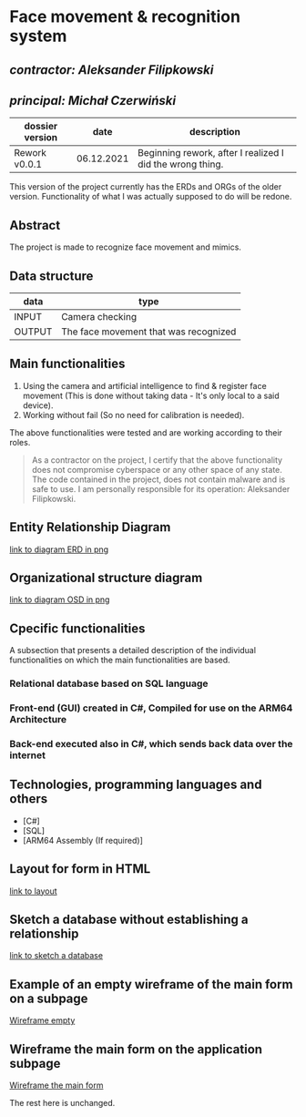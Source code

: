 # Face movement & recognition system

## _contractor: Aleksander Filipkowski_
## _principal: Michał Czerwiński_


| dossier version | date | description |
| ------ | ------ | ------ |
| Rework v0.0.1 | 06.12.2021 | Beginning rework, after I realized I did the wrong thing. |
This version of the project currently has the ERDs and ORGs of the older version. Functionality of what I was actually supposed to do will be redone.


## Abstract 
The project is made to recognize face movement and mimics.

## Data structure

| data | type |
| ------ | ------ |
| INPUT | Camera checking |
| OUTPUT | The face movement that was recognized |

## Main functionalities

1. Using the camera and artificial intelligence to find & register face movement (This is done without taking data - It's only local to a said device).
1. Working without fail (So no need for calibration is needed).

The above functionalities were tested and are working according to their roles.

> As a contractor on the project, I certify that the above functionality 
> does not compromise cyberspace or any other space of any state. 
> The code contained in the project, does not contain malware and is safe to use. 
> I am personally responsible for its operation: Aleksander Filipkowski.

## Entity Relationship Diagram

[link to diagram ERD in png][erd]

## Organizational structure diagram

[link to diagram OSD in png][osd]

## Cpecific functionalities

A subsection that presents a detailed description of the individual functionalities on which the main functionalities are based.

### Relational database based on SQL language

### Front-end (GUI) created in C#, Compiled for use on the ARM64 Architecture

### Back-end executed also in C#, which sends back data over the internet 

## Technologies, programming languages and others

- [C#]
- [SQL]
- [ARM64 Assembly (If required)]

## Layout for form in HTML

[link to layout][form]

## Sketch a database without establishing a relationship

[link to sketch a database][db]

## Example of an empty wireframe of the main form on a subpage

[Wireframe empty][wireframeExample]

## Wireframe the main form on the application subpage

[Wireframe the main form][wireframeMain]

 [erd]: <https://github.com/Michal3456/1tp/blob/main/5/sprites/erd.png>
  The rest here is unchanged.
 
 [osd]: <https://github.com/Michal3456/1tp/blob/main/5/sprites/org.png>
 
 [form]: <https://github.com/Michal3456/example_project/blob/main/sprites/Untitled%20Diagram.drawio(2).png>
 
 [db]: <https://github.com/Michal3456/example_project/blob/main/sprites/Untitled%20Diagram.drawio(6).png>
 
 [wireframeMain]: <https://github.com/Michal3456/example_project/blob/main/sprites/a_wireframe_subpage_with_the_main_application_form.jpg>
 
 [wireframeExample]: <https://github.com/Michal3456/example_project/blob/main/sprites/wireframe%20subpage_simple.jpg>

